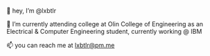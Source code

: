 👋 hey, I’m @lxbtlr

🌱 I’m currently attending college at Olin College of Engineering as an Electrical & Computer Engineering student, currently working @ IBM

📫 you can reach me at lxbtlr@pm.me

<!---
lxbtlr/lxbtlr is a ✨ special ✨ repository because its `README.md` (this file) appears on your GitHub profile.
You can click the Preview link to take a look at your changes.
--->
